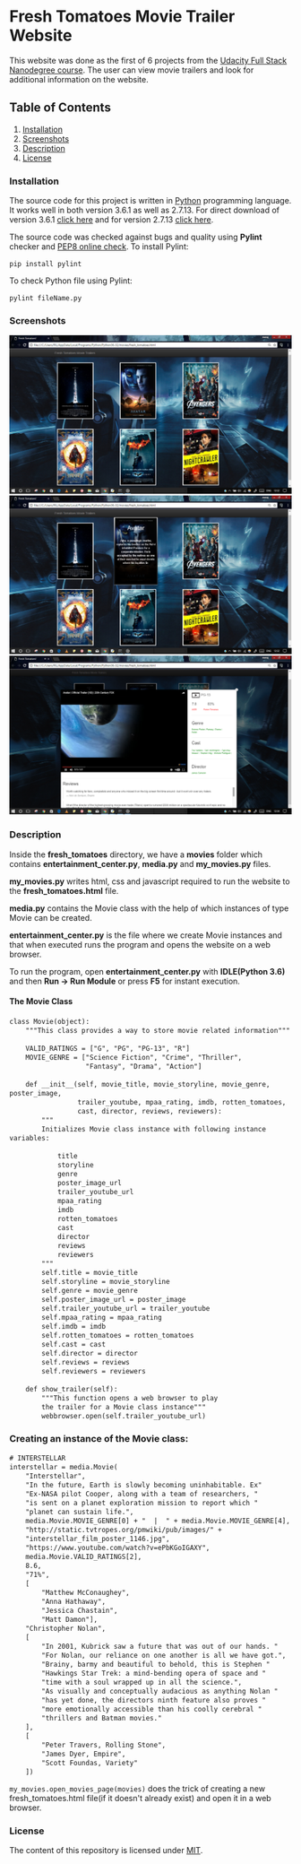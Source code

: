 # Fresh Tomatoes Movie Trailer Website 

This website was done as the first of 6 projects from the [Udacity Full Stack Nanodegree course](https://in.udacity.com/course/full-stack-web-developer-nanodegree--nd004/).
The user can view movie trailers and look for additional information on the website.

## Table of Contents
1. [Installation](#installation)
2. [Screenshots](#screenshots) 
3. [Description](#description)
5. [License](#license)

### Installation
The source code for this project is written in [Python](https://www.python.org/downloads/) programming language. It works well in both version 3.6.1 as well as 2.7.13.
For direct download of version 3.6.1 [click here](https://www.python.org/ftp/python/3.6.1/python-3.6.1.exe) and for version 2.7.13 [click here](https://www.python.org/ftp/python/2.7.13/python-2.7.13.msi).

The source code was checked against bugs and quality using **Pylint** checker and [PEP8 online check](http://pep8online.com).
To install Pylint:
```
pip install pylint
```

To check Python file using Pylint:
```
pylint fileName.py
```
### Screenshots

![](https://github.com/MANOJPATRA1991/fresh_tomatoes/blob/master/Screenshots/Screenshot%20(6).png?raw=true)
![](https://github.com/MANOJPATRA1991/fresh_tomatoes/blob/master/Screenshots/Screenshot%20(7).png?raw=true)
![](https://github.com/MANOJPATRA1991/fresh_tomatoes/blob/master/Screenshots/Screenshot%20(10).png?raw=true)

### Description
Inside the **fresh_tomatoes** directory, we have a **movies** folder which contains **entertainment_center.py**, **media.py** and **my_movies.py** files.

**my_movies.py** writes html, css and javascript required to run the website to the **fresh_tomatoes.html** file.

**media.py** contains the Movie class with the help of which instances of type Movie can be created.

**entertainment_center.py** is the file where we create Movie instances and that when executed runs the program and opens the website on a web browser.

To run the program, open **entertainment_center.py** with **IDLE(Python 3.6)** and then **Run -> Run Module** or press **F5** for instant execution.

#### The Movie Class
```
class Movie(object):
    """This class provides a way to store movie related information"""

    VALID_RATINGS = ["G", "PG", "PG-13", "R"]
    MOVIE_GENRE = ["Science Fiction", "Crime", "Thriller",
                   "Fantasy", "Drama", "Action"]

    def __init__(self, movie_title, movie_storyline, movie_genre, poster_image,
                 trailer_youtube, mpaa_rating, imdb, rotten_tomatoes,
                 cast, director, reviews, reviewers):
        """
        Initializes Movie class instance with following instance variables:

            title
            storyline
            genre
            poster_image_url
            trailer_youtube_url
            mpaa_rating
            imdb
            rotten_tomatoes
            cast
            director
            reviews
            reviewers
        """
        self.title = movie_title
        self.storyline = movie_storyline
        self.genre = movie_genre
        self.poster_image_url = poster_image
        self.trailer_youtube_url = trailer_youtube
        self.mpaa_rating = mpaa_rating
        self.imdb = imdb
        self.rotten_tomatoes = rotten_tomatoes
        self.cast = cast
        self.director = director
        self.reviews = reviews
        self.reviewers = reviewers

    def show_trailer(self):
        """This function opens a web browser to play
        the trailer for a Movie class instance"""
        webbrowser.open(self.trailer_youtube_url)
```
### Creating an instance of the Movie class:
```
# INTERSTELLAR
interstellar = media.Movie(
    "Interstellar",
    "In the future, Earth is slowly becoming uninhabitable. Ex"
    "Ex-NASA pilot Cooper, along with a team of researchers, "
    "is sent on a planet exploration mission to report which "
    "planet can sustain life.",
    media.Movie.MOVIE_GENRE[0] + "  |  " + media.Movie.MOVIE_GENRE[4],
    "http://static.tvtropes.org/pmwiki/pub/images/" +
    "interstellar_film_poster_1146.jpg",
    "https://www.youtube.com/watch?v=ePbKGoIGAXY",
    media.Movie.VALID_RATINGS[2],
    8.6,
    "71%",
    [
        "Matthew McConaughey",
        "Anna Hathaway",
        "Jessica Chastain",
        "Matt Damon"],
    "Christopher Nolan",
    [
        "In 2001, Kubrick saw a future that was out of our hands. "
        "For Nolan, our reliance on one another is all we have got.",
        "Brainy, barmy and beautiful to behold, this is Stephen "
        "Hawkings Star Trek: a mind-bending opera of space and "
        "time with a soul wrapped up in all the science.",
        "As visually and conceptually audacious as anything Nolan "
        "has yet done, the directors ninth feature also proves "
        "more emotionally accessible than his coolly cerebral "
        "thrillers and Batman movies."
    ],
    [
        "Peter Travers, Rolling Stone",
        "James Dyer, Empire",
        "Scott Foundas, Variety"
    ])
```
`my_movies.open_movies_page(movies)` does the trick of creating a new fresh_tomatoes.html file(if it doesn't already exist) and open it in a web browser.

### License
The content of this repository is licensed under [MIT](https://choosealicense.com/licenses/mit/).


